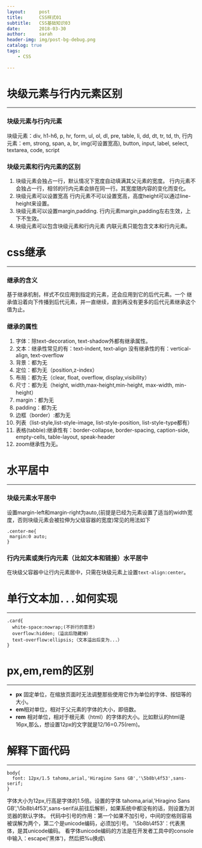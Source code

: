```yaml
---
layout:     post
title:      CSS样式01
subtitle:   CSS基础知识03
date:       2018-03-30
author:     sarah
header-img: img/post-bg-debug.png
catalog: true
tags:
    - CSS
    
---
```

# 块级元素与行内元素区别
***
### 块级元素与行内元素
块级元素：div, h1-h6, p, hr, form, ul, ol, dl, pre, table, li, dd, dt, tr, td, th, 
行内元素：em, strong, span, a, br, img(可设置宽高), button, input, label, select, textarea, code, script

### 块级元素和行内元素的区别
1. 块级元素会独占一行，默认情况下宽度自动填满其父元素的宽度。
    行内元素不会独占一行，相邻的行内元素会排在同一行。其宽度随内容的变化而变化。
2. 块级元素可以设置宽高
行内元素不可以设置宽高，高度height可以通过line-height来设置。
3. 块级元素可以设置margin,padding.
行内元素margin,padding左右生效，上下不生效。
4. 块级元素可以包含块级元素和行内元素
内联元素只能包含文本和行内元素。

# css继承
***
### 继承的含义
基于继承机制，样式不仅应用到指定的元素，还会应用到它的后代元素。一个 继承值沿着向下传播到后代元素，并一直继续，直到再没有更多的后代元素继承这个值为止。
### 继承的属性
1. 字体：除text-decoration, text-shadow外都有继承属性。
2. 文本：继承性常见的有：text-indent, text-align
              没有继承性的有：vertical-align, text-overflow
3. 背景：都为无
4. 定位：都为无（position,z-index）
5. 布局：都为无（clear, float, overflow, display,visibility）
6. 尺寸：都为无（height, width,max-height,min-height, max-width, min-height）
7. margin：都为无
8. padding：都为无
9. 边框（border）:都为无
10. 列表（list-style,list-style-image, list-style-position, list-style-type都有）
11. 表格(tabble):继承性有：border-collapse, border-spacing, caption-side, empty-cells, table-layout, speak-header
12. zoom继承性为无。

# 水平居中
***
### 块级元素水平居中
设置margin-left和margin-right为auto,(前提是已经为元素设置了适当的width宽度，否则块级元素会被拉伸为父级容器的宽度)常见的用法如下

```
.center-me{
 margin:0 auto;
}
```
### 行内元素或类行内元素（比如文本和链接）水平居中
在块级父容器中让行内元素居中，只需在块级元素上设置`text-align:center`。

# 单行文本加`...`如何实现
***

```
.card{
  white-space:nowrap;(不折行的意思)
  overflow:hidden;（溢出后隐藏掉）
  text-overflow:ellipsis;（文本溢出后变为...）
}
```
# px,em,rem的区别
***
- **px** 固定单位，在缩放页面时无法调整那些使用它作为单位的字体、按钮等的大小。
- **em**相对单位，相对于父元素的字体的大小，即倍数。
- **rem** 相对单位，相对于根元素（html）的字体的大小。比如默认的html是16px,那么，想设置12px的文字就是12/16=0.75(rem)。

# 解释下面代码
***

```
body{
  font: 12px/1.5 tahoma,arial,'Hiragino Sans GB','\5b8b\4f53',sans-serif;
}
```
字体大小为12px,行高是字体的1.5倍。设置的字体 tahoma,arial,'Hiragino Sans GB','\5b8b\4f53',sans-serif从前往后解析，如果系统中都没有的话，则设置为浏览器的默认字体。
代码中引号的作用：第一个如果不加引号，中间的空格则容易被误解为两个，第二个是unicode编码，必须加引号。
'\5b8b\4f53'：代表黑体，是其unicode编码。
看字体unicode编码的方法是在开发者工具中的console中输入：escape('黑体')，然后把%u换成\
